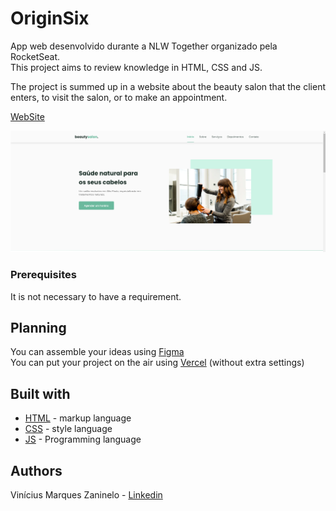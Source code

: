 # OriginSix
App web desenvolvido durante a NLW Together organizado pela RocketSeat.<br />
This project aims to review knowledge in HTML, CSS and JS.

The project is summed up in a website about the beauty salon that the client enters, to visit the salon, or to make an appointment.

[WebSite](https://origin-six-azure.vercel.app/)

![Preview](https://github.com/viniciusmarquezaninelo/OriginSix/blob/main/imagemreadme.png)


### Prerequisites
It is not necessary to have a requirement.

## Planning 
You can assemble your ideas using [Figma](https://www.figma.com/) <br>
You can put your project on the air using [Vercel](https://vercel.com/login) (without extra settings)

## Built with 
- [HTML](https://developer.mozilla.org/pt-BR/docs/Web/HTML) - markup language
- [CSS](https://developer.mozilla.org/pt-BR/docs/Web/CSS) - style language
- [JS](https://www.javascript.com/) - Programming language

## Authors 
Vinícius Marques Zaninelo - [Linkedin](https://www.linkedin.com/in/vin%C3%ADciuszaninelo/)

